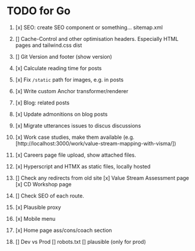 # TODO for Go

1. [x] SEO: create SEO component or something... sitemap.xml

2. [] Cache-Control and other optimisation headers. Especially HTML pages and tailwind.css dist

3. [] Git Version and footer (show version)

4. [x] Calculate reading time for posts

5. [x] Fix `/static` path for images, e.g. in posts

6. [x] Write custom Anchor transformer/renderer

7. [x] Blog: related posts

8. [x] Update admonitions on blog posts

9. [x] Migrate utterances issues to discus discussions

10. [x] Work case studies, make them available (e.g. [http://localhost:3000/work/value-stream-mapping-with-visma/])

11. [x] Careers page file upload, show attached files.

12. [x] Hyperscript and HTMX as static files, locally hosted

13. [] Check any redirects from old site
    [x] Value Stream Assessment page
    [x] CD Workshop page

14. [] Check SEO of each route.

15. [x] Plausible proxy

16. [x] Mobile menu

17. [x] Home page ass/cons/coach section

18. [] Dev vs Prod
        [] robots.txt
        [] plausible (only for prod)
